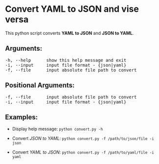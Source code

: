 # Convert YAML to JSON and vise versa

This python script converts **YAML to JSON** and **JSON to YAML**.

## Arguments:

<pre>-h, --help      show this help message and exit
-i, --input     input file format - {json|yaml}
-f, --file      input absolute file path to convert</pre>

## Positional Arguments:

<pre>-f, --file      input absolute file path to convert
-i, --input     input file format - {json|yaml}</pre>

## Examples:

* Display help message:
`python convert.py -h`

* Convert *JSON to YAML*:
`python convert.py -f /path/to/json/file -i json`

* Convert *YAML to JSON*:
`python convert.py -f /path/to/yaml/file -i yaml`
